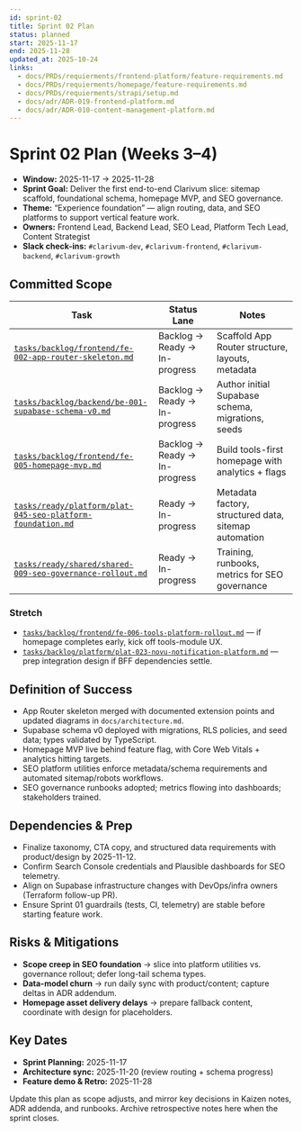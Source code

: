 ```yaml
---
id: sprint-02
title: Sprint 02 Plan
status: planned
start: 2025-11-17
end: 2025-11-28
updated_at: 2025-10-24
links:
  - docs/PRDs/requierments/frontend-platform/feature-requirements.md
  - docs/PRDs/requierments/homepage/feature-requirements.md
  - docs/PRDs/requierments/strapi/setup.md
  - docs/adr/ADR-019-frontend-platform.md
  - docs/adr/ADR-010-content-management-platform.md
---
```


# Sprint 02 Plan (Weeks 3–4)

- **Window:** 2025-11-17 → 2025-11-28  
- **Sprint Goal:** Deliver the first end-to-end Clarivum slice: sitemap scaffold, foundational schema, homepage MVP, and SEO governance.
- **Theme:** “Experience foundation” — align routing, data, and SEO platforms to support vertical feature work.
- **Owners:** Frontend Lead, Backend Lead, SEO Lead, Platform Tech Lead, Content Strategist
- **Slack check-ins:** `#clarivum-dev`, `#clarivum-frontend`, `#clarivum-backend`, `#clarivum-growth`

## Committed Scope

| Task | Status Lane | Notes |
|------|-------------|-------|
| [`tasks/backlog/frontend/fe-002-app-router-skeleton.md`](../../backlog/frontend/fe-002-app-router-skeleton.md) | Backlog → Ready → In-progress | Scaffold App Router structure, layouts, metadata |
| [`tasks/backlog/backend/be-001-supabase-schema-v0.md`](../../backlog/backend/be-001-supabase-schema-v0.md) | Backlog → Ready → In-progress | Author initial Supabase schema, migrations, seeds |
| [`tasks/backlog/frontend/fe-005-homepage-mvp.md`](../../backlog/frontend/fe-005-homepage-mvp.md) | Backlog → Ready → In-progress | Build tools-first homepage with analytics + flags |
| [`tasks/ready/platform/plat-045-seo-platform-foundation.md`](../../ready/platform/plat-045-seo-platform-foundation.md) | Ready → In-progress | Metadata factory, structured data, sitemap automation |
| [`tasks/ready/shared/shared-009-seo-governance-rollout.md`](../../ready/shared/shared-009-seo-governance-rollout.md) | Ready → In-progress | Training, runbooks, metrics for SEO governance |

### Stretch

- [`tasks/backlog/frontend/fe-006-tools-platform-rollout.md`](../../backlog/frontend/fe-006-tools-platform-rollout.md) — if homepage completes early, kick off tools-module UX.
- [`tasks/backlog/platform/plat-023-novu-notification-platform.md`](../../backlog/platform/plat-023-novu-notification-platform.md) — prep integration design if BFF dependencies settle.

## Definition of Success

- App Router skeleton merged with documented extension points and updated diagrams in `docs/architecture.md`.
- Supabase schema v0 deployed with migrations, RLS policies, and seed data; types validated by TypeScript.
- Homepage MVP live behind feature flag, with Core Web Vitals + analytics hitting targets.
- SEO platform utilities enforce metadata/schema requirements and automated sitemap/robots workflows.
- SEO governance runbooks adopted; metrics flowing into dashboards; stakeholders trained.

## Dependencies & Prep

- Finalize taxonomy, CTA copy, and structured data requirements with product/design by 2025-11-12.
- Confirm Search Console credentials and Plausible dashboards for SEO telemetry.
- Align on Supabase infrastructure changes with DevOps/infra owners (Terraform follow-up PR).
- Ensure Sprint 01 guardrails (tests, CI, telemetry) are stable before starting feature work.

## Risks & Mitigations

- **Scope creep in SEO foundation** → slice into platform utilities vs. governance rollout; defer long-tail schema types.
- **Data-model churn** → run daily sync with product/content; capture deltas in ADR addendum.
- **Homepage asset delivery delays** → prepare fallback content, coordinate with design for placeholders.

## Key Dates

- **Sprint Planning:** 2025-11-17  
- **Architecture sync:** 2025-11-20 (review routing + schema progress)  
- **Feature demo & Retro:** 2025-11-28

Update this plan as scope adjusts, and mirror key decisions in Kaizen notes, ADR addenda, and runbooks. Archive retrospective notes here when the sprint closes.
